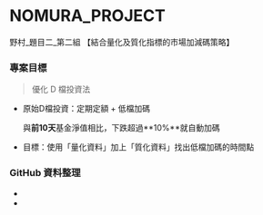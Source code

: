 # NOMURA_PROJECT
野村_題目二_第二組 【結合量化及質化指標的市場加減碼策略】

### 專案目標
> 優化 D 檔投資法

- 原始D檔投資：定期定額 + 低檔加碼
  
  與**前10天**基金淨值相比，下跌超過**10%**就自動加碼

- 目標：使用「量化資料」加上「質化資料」找出低檔加碼的時間點

### GitHub 資料整理
- 


- 
